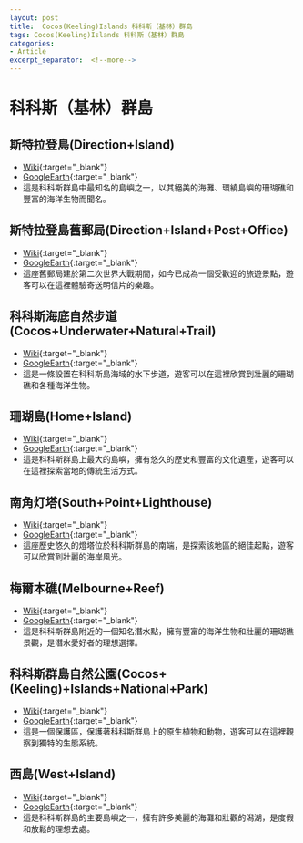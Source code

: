 ```yaml
---
layout: post
title:  Cocos(Keeling)Islands 科科斯（基林）群島
tags: Cocos(Keeling)Islands 科科斯（基林）群島 
categories:
- Article
excerpt_separator:  <!--more-->
---
```

# 科科斯（基林）群島
## 斯特拉登島(Direction+Island)
- [Wiki](https://zh.wikipedia.org/w/index.php?search=Direction+Island "Wiki"){:target="_blank"} 
- [GoogleEarth](https://earth.google.com/web/search/Direction+Island "GoogleEarth"){:target="_blank"} 
- 這是科科斯群島中最知名的島嶼之一，以其絕美的海灘、環繞島嶼的珊瑚礁和豐富的海洋生物而聞名。

## 斯特拉登島舊郵局(Direction+Island+Post+Office)
- [Wiki](https://zh.wikipedia.org/w/index.php?search=Direction+Island+Post+Office "Wiki"){:target="_blank"} 
- [GoogleEarth](https://earth.google.com/web/search/Direction+Island+Post+Office "GoogleEarth"){:target="_blank"} 
- 這座舊郵局建於第二次世界大戰期間，如今已成為一個受歡迎的旅遊景點，遊客可以在這裡體驗寄送明信片的樂趣。

## 科科斯海底自然步道(Cocos+Underwater+Natural+Trail)
- [Wiki](https://zh.wikipedia.org/w/index.php?search=Cocos+Underwater+Natural+Trail "Wiki"){:target="_blank"} 
- [GoogleEarth](https://earth.google.com/web/search/Cocos+Underwater+Natural+Trail "GoogleEarth"){:target="_blank"} 
- 這是一條設置在科科斯島海域的水下步道，遊客可以在這裡欣賞到壯麗的珊瑚礁和各種海洋生物。

## 珊瑚島(Home+Island)
- [Wiki](https://zh.wikipedia.org/w/index.php?search=Home+Island "Wiki"){:target="_blank"} 
- [GoogleEarth](https://earth.google.com/web/search/Home+Island "GoogleEarth"){:target="_blank"} 
- 這是科科斯群島上最大的島嶼，擁有悠久的歷史和豐富的文化遺產，遊客可以在這裡探索當地的傳統生活方式。

## 南角灯塔(South+Point+Lighthouse)
- [Wiki](https://zh.wikipedia.org/w/index.php?search=South+Point+Lighthouse "Wiki"){:target="_blank"} 
- [GoogleEarth](https://earth.google.com/web/search/South+Point+Lighthouse "GoogleEarth"){:target="_blank"} 
- 這座歷史悠久的燈塔位於科科斯群島的南端，是探索該地區的絕佳起點，遊客可以欣賞到壯麗的海岸風光。

## 梅爾本礁(Melbourne+Reef)
- [Wiki](https://zh.wikipedia.org/w/index.php?search=Melbourne+Reef "Wiki"){:target="_blank"} 
- [GoogleEarth](https://earth.google.com/web/search/Melbourne+Reef "GoogleEarth"){:target="_blank"} 
- 這是科科斯群島附近的一個知名潛水點，擁有豐富的海洋生物和壯麗的珊瑚礁景觀，是潛水愛好者的理想選擇。

## 科科斯群島自然公園(Cocos+(Keeling)+Islands+National+Park)
- [Wiki](https://zh.wikipedia.org/w/index.php?search=Cocos+(Keeling)+Islands+National+Park "Wiki"){:target="_blank"} 
- [GoogleEarth](https://earth.google.com/web/search/Cocos+(Keeling)+Islands+National+Park "GoogleEarth"){:target="_blank"} 
- 這是一個保護區，保護著科科斯群島上的原生植物和動物，遊客可以在這裡觀察到獨特的生態系統。

## 西島(West+Island)
- [Wiki](https://zh.wikipedia.org/w/index.php?search=West+Island "Wiki"){:target="_blank"} 
- [GoogleEarth](https://earth.google.com/web/search/West+Island "GoogleEarth"){:target="_blank"} 
- 這是科科斯群島的主要島嶼之一，擁有許多美麗的海灘和壯觀的潟湖，是度假和放鬆的理想去處。


